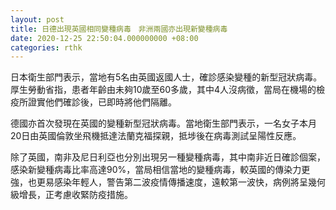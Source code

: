 ```yaml
---
layout: post
title: 日德出現英國相同變種病毒　非洲兩國亦出現新變種病毒
date: 2020-12-25 22:50:04.000000000 +08:00
categories: rthk
---
```


日本衛生部門表示，當地有5名由英國返國人士，確診感染變種的新型冠狀病毒。厚生勞動省指，患者年齡由未夠10歲至60多歲，其中4人沒病徵，當局在機場的檢疫所證實他們確診後，已即時將他們隔離。

德國亦首次發現在英國的變種新型冠狀病毒。當地衛生部門表示，一名女子本月20日由英國倫敦坐飛機抵達法蘭克福探親，抵埗後在病毒測試呈陽性反應。

除了英國，南非及尼日利亞也分別出現另一種變種病毒，其中南非近日確診個案，感染新變種病毒比率高達90%，當局相信當地的變種病毒，較英國的傳染力更強，也更易感染年輕人，警告第二波疫情傳播速度，遠較第一波快，病例將呈幾何級增長，正考慮收緊防疫措施。
